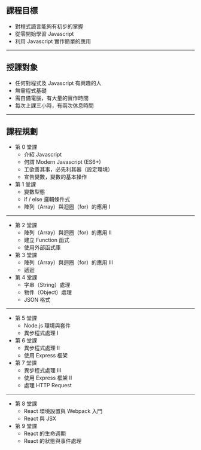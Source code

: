 課程目標
-------  
* 對程式語言能夠有初步的掌握
* 從零開始學習 Javascript
* 利用 Javascript 實作簡單的應用

---

授課對象
-------
* 任何對程式及 Javascript 有興趣的人
* 無需程式基礎
* 需自備電腦，有大量的實作時間
* 每次上課三小時，有兩次休息時間

---

課程規劃
-------
* 第 0 堂課
  * 介紹 Javascript 
  * 何謂 Modern Javascript (ES6+)
  * 工欲善其事，必先利其器（設定環境）
  * 宣告變數，變數的基本操作
* 第 1 堂課
  * 變數型態
  * if / else 邏輯條件式
  * 陣列（Array）與迴圈（for）的應用 I

---

* 第 2 堂課
  * 陣列（Array）與迴圈（for）的應用 II
  * 建立 Function 函式
  * 使用外部函式庫
* 第 3 堂課
  * 陣列（Array）與迴圈（for）的應用 III
  * 遞迴
* 第 4 堂課
  * 字串（String）處理
  * 物件（Object）處理
  * JSON 格式

---

* 第 5 堂課
  * Node.js 環境與套件
  * 異步程式處理 I
* 第 6 堂課
  * 異步程式處理 II
  * 使用 Express 框架
* 第 7 堂課
  * 異步程式處理 III
  * 使用 Express 框架 II
  * 處理 HTTP Request

---

* 第 8 堂課
  * React 環境設置與 Webpack 入門
  * React 與 JSX
* 第 9 堂課
  * React 的生命週期
  * React 的狀態與事件處理

